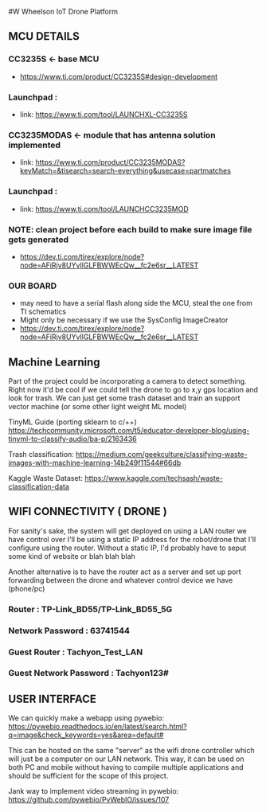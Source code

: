 #W Wheelson IoT Drone Platform
## MCU DETAILS 
### CC3235S <- base MCU 
* https://www.ti.com/product/CC3235S#design-development
### Launchpad :
* link: https://www.ti.com/tool/LAUNCHXL-CC3235S
### CC3235MODAS <- module that has antenna solution implemented
* link: https://www.ti.com/product/CC3235MODAS?keyMatch=&tisearch=search-everything&usecase=partmatches
### Launchpad :
* link: https://www.ti.com/tool/LAUNCHCC3235MOD

### NOTE: clean project before each build to make sure image file gets generated
* https://dev.ti.com/tirex/explore/node?node=AFiRjv8UYvIlGLFBWWEcQw__fc2e6sr__LATEST

### OUR BOARD
* may need to have a serial flash along side the MCU, steal the one from TI schematics
* Might only be necessary if we use the SysConfig ImageCreator 
* https://dev.ti.com/tirex/explore/node?node=AFiRjv8UYvIlGLFBWWEcQw__fc2e6sr__LATEST

## Machine Learning 
Part of the project could be incorporating a camera to detect something. Right now it'd be 
cool if we could tell the drone to go to x,y gps location and look for trash. We can just 
get some trash dataset and train an support vector machine (or some other light weight ML model)

TinyML Guide (porting sklearn to c/++)
https://techcommunity.microsoft.com/t5/educator-developer-blog/using-tinyml-to-classify-audio/ba-p/2163436

Trash classification:
https://medium.com/geekculture/classifying-waste-images-with-machine-learning-14b249f11544#66db

Kaggle Waste Dataset:
https://www.kaggle.com/techsash/waste-classification-data

## WIFI CONNECTIVITY ( DRONE )
For sanity's sake, the system will get deployed on using a LAN router we have control over
I'll be using a static IP address for the robot/drone that I'll configure using the router. 
Without a static IP, I'd probably have to seput some kind of website or blah blah blah 

Another alternative is to have the router act as a server and set up port forwarding between
the drone and whatever control device we have (phone/pc)

### Router : TP-Link_BD55/TP-Link_BD55_5G
### Network Password : 63741544

### Guest Router : Tachyon_Test_LAN
### Guest Network Password : Tachyon123#

## USER INTERFACE
We can quickly make a webapp using pywebio:
https://pywebio.readthedocs.io/en/latest/search.html?q=image&check_keywords=yes&area=default#

This can be hosted on the same "server" as the wifi drone controller which will just be a computer on our LAN network.
This way, it can be used on both PC and mobile without having to compile multiple applications and should be sufficient 
for the scope of this project. 

Jank way to implement video streaming in pywebio:
https://github.com/pywebio/PyWebIO/issues/107
